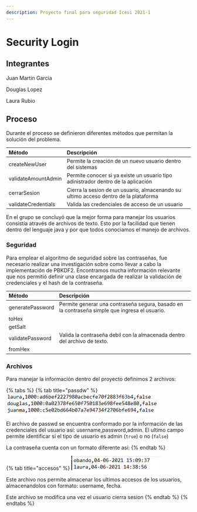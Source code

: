 ```yaml
---
description: Proyecto final para seguridad Icesi 2021-1
---
```


# Security Login

## Integrantes

Juan Martin Garcia

Douglas Lopez

Laura Rubio

## Proceso

Durante el proceso se definieron diferentes métodos que permitan la solución del problema.

| Método | Descripción |
| :--- | :--- |
| createNewUser | Permite la creación de un nuevo usuario dentro del sistemas |
| validateAmountAdmin | Permite conocer si ya existe un usuario tipo adinistrador dentro de la aplicación |
| cerrarSesion | Cierra la sesion de un usuario, almacenando su ultimo acceso dentro de la plataforma |
| validateCredentials | Valida las credenciales de acceso de un usuario |

En el grupo se concluyó que la mejor forma para manejar los usuarios consistía através de archivos de texto. Esto por la facilidad que tienen dentro del lenguaje java y por que todos conociamos el manejo de archivos.

### Seguridad

Para emplear el algoritmo de seguridad sobre las contraseñas, fue necesario realizar una investigación sobre como llevar a cabo la implementación de PBKDF2. Encontramos mucha información relevante que nos permitió definir una clase encargada de realizar la validación de credenciales y el hash de la contraseña.

| Método | Descripción |
| :--- | :--- |
| generatePassword | Permite generar una contraseña segura, basado en la contraseña simple que ingresa el usuario. |
| toHex |  |
| getSalt |  |
| validatePassword | Valida la contraseña debil con la almacenada dentro del archivo de texto. |
| fromHex |  |

### Archivos

Para manejar la información dentro del proyecto definimos 2 archivos:

{% tabs %}
{% tab title="passdw" %}
![passwd.txt](.gitbook/assets/imagen.png)

El archivo de passwd se encuentra conformado por la información de las credenciales del usuario así: username,password,admin. El ultimo campo permite identificar si el tipo de usuario es admin \(`true`\) o no \(`false`\)

La contraseña cuenta con un formato diferente asi:
{% endtab %}

{% tab title="accesos" %}
![accesos.txt](.gitbook/assets/imagen%20%281%29.png)

Este archivo nos permite almacenar los ultimos accesos de los usuarios, almacenandolos con formato: username, fecha.

Este archivo se modifica una vez el usuario cierra sesion
{% endtab %}
{% endtabs %}


